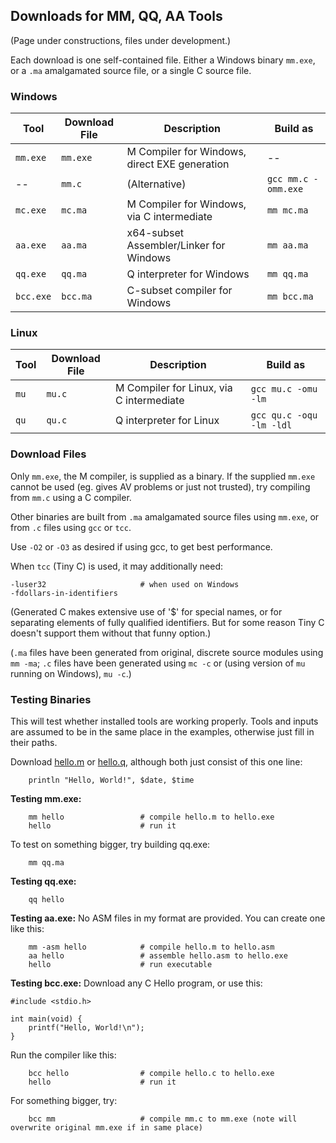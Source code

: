 ## Downloads for MM, QQ, AA Tools

(Page under constructions, files under development.)

Each download is one self-contained file. Either a Windows binary `mm.exe`, or a `.ma` amalgamated source file, or a single C source file.

### Windows

Tool | Download File | Description | Build as
--- | --- | --- | ---
`mm.exe`	|	`mm.exe`	|	M Compiler for Windows, direct EXE generation | --
-- |	`mm.c`	|	(Alternative) | `gcc mm.c -omm.exe`
`mc.exe`	|	`mc.ma`	|	M Compiler for Windows, via C intermediate | `mm mc.ma`
`aa.exe`	|	`aa.ma`	|	x64-subset Assembler/Linker for Windows | `mm aa.ma`
`qq.exe`	|	`qq.ma`	|	Q interpreter for Windows | `mm qq.ma`
`bcc.exe`	|	`bcc.ma`	|	C-subset compiler for Windows | `mm bcc.ma`

### Linux
Tool | Download File | Description | Build as
--- | --- | --- | ---
`mu`	|		`mu.c`	|	M Compiler for Linux, via C intermediate | `gcc mu.c -omu -lm`
`qu`	|		`qu.c`	|	Q interpreter for Linux | `gcc qu.c -oqu -lm -ldl`

### Download Files

Only `mm.exe`, the M compiler, is supplied as a binary. If the supplied `mm.exe` cannot be used (eg. gives AV problems or just not trusted), try
compiling from `mm.c` using a C compiler.

Other binaries are built from `.ma` amalgamated source files using `mm.exe`, or from `.c` files using `gcc` or `tcc`.

Use `-O2` or `-O3` as desired if using gcc, to get best performance.

When `tcc` (Tiny C) is used, it may additionally need:

    -luser32                     # when used on Windows
    -fdollars-in-identifiers

(Generated C makes extensive use of '$' for special names, or for separating elements of fully qualified identifiers. But for some reason Tiny C doesn't support them without that funny option.)

(`.ma` files have been generated from original, discrete source modules using `mm -ma`; `.c` files have been generated using `mc -c` or (using version of `mu` running on Windows), `mu -c`.)

### Testing Binaries

This will test whether installed tools are working properly. Tools and inputs are assumed to be in the same place in the examples, otherwise just fill in their paths.

Download [hello.m](hello.m) or [hello.q](hello.q), although both just consist of this one line:
````
    println "Hello, World!", $date, $time
````

**Testing mm.exe:**
````
    mm hello                 # compile hello.m to hello.exe
    hello                    # run it
````
To test on something bigger, try building qq.exe:
````
    mm qq.ma
````
**Testing qq.exe:**
````
    qq hello
````
**Testing aa.exe:**
No ASM files in my format are provided. You can create one like this:
````
    mm -asm hello            # compile hello.m to hello.asm
    aa hello                 # assemble hello.asm to hello.exe
    hello                    # run executable
````
**Testing bcc.exe:**
Download any C Hello program, or use this:
````
#include <stdio.h>

int main(void) {
    printf("Hello, World!\n");
}
````
Run the compiler like this:
````
    bcc hello                # compile hello.c to hello.exe
    hello                    # run it
````
For something bigger, try:
````
    bcc mm                   # compile mm.c to mm.exe (note will overwrite original mm.exe if in same place)
````

